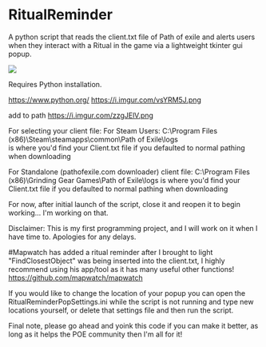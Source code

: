 # RitualReminder
A python script that reads the client.txt file of Path of exile and alerts users when they interact with a Ritual in the game via a lightweight tkinter gui popup. 

<img src="https://i.imgur.com/9rokc1S.jpg">

Requires Python installation. 

https://www.python.org/
https://i.imgur.com/vsYRM5J.png

add to path
https://i.imgur.com/zzgJElV.png

For selecting your client file:
For Steam Users:
C:\Program Files (x86)\Steam\steamapps\common\Path of Exile\logs\
is where you'd find your Client.txt file if you defaulted to normal pathing when downloading

For Standalone (pathofexile.com downloader) client file:
C:\Program Files (x86)\Grinding Gear Games\Path of Exile\logs
is where you'd find your Client.txt file if you defaulted to normal pathing when downloading

For now, after initial launch of the script, close it and reopen it to begin working... I'm working on that.



Disclaimer: This is my first programming project, and I will work on it when I have time to. Apologies for any delays.

#Mapwatch has added a ritual reminder after I brought to light "FindClosestObject" was being inserted into the client.txt, I highly recommend using his app/tool as it has many useful other functions! https://github.com/mapwatch/mapwatch

If you would like to change the location of your popup you can open the RitualReminderPopSettings.ini while the script is not running and type new locations yourself, or delete that settings file and then run the script.

Final note, please go ahead and yoink this code if you can make it better, as long as it helps the POE community then I'm all for it!
